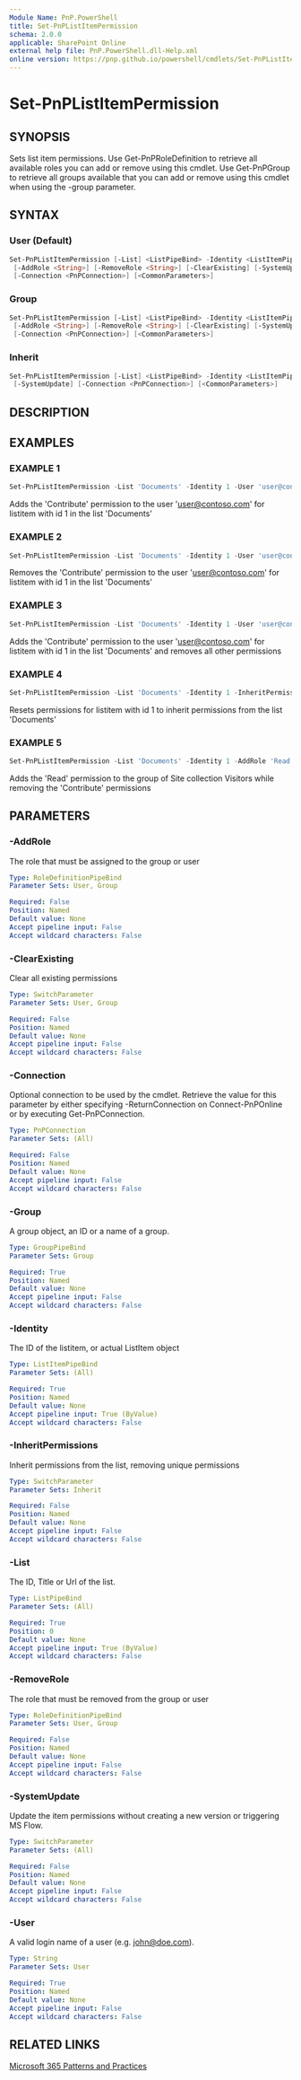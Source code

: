 ```yaml
---
Module Name: PnP.PowerShell
title: Set-PnPListItemPermission
schema: 2.0.0
applicable: SharePoint Online
external help file: PnP.PowerShell.dll-Help.xml
online version: https://pnp.github.io/powershell/cmdlets/Set-PnPListItemPermission.html
---
```

 
# Set-PnPListItemPermission

## SYNOPSIS
Sets list item permissions. 
Use Get-PnPRoleDefinition to retrieve all available roles you can add or remove using this cmdlet.
Use Get-PnPGroup to retrieve all groups available that you can add or remove using this cmdlet when using the -group parameter.


## SYNTAX

### User (Default)
```powershell
Set-PnPListItemPermission [-List] <ListPipeBind> -Identity <ListItemPipeBind> -User <String>
 [-AddRole <String>] [-RemoveRole <String>] [-ClearExisting] [-SystemUpdate] 
 [-Connection <PnPConnection>] [<CommonParameters>]
```

### Group
```powershell
Set-PnPListItemPermission [-List] <ListPipeBind> -Identity <ListItemPipeBind> -Group <GroupPipeBind>
 [-AddRole <String>] [-RemoveRole <String>] [-ClearExisting] [-SystemUpdate] 
 [-Connection <PnPConnection>] [<CommonParameters>]
```

### Inherit
```powershell
Set-PnPListItemPermission [-List] <ListPipeBind> -Identity <ListItemPipeBind> [-InheritPermissions]
 [-SystemUpdate] [-Connection <PnPConnection>] [<CommonParameters>]
```

## DESCRIPTION

## EXAMPLES

### EXAMPLE 1
```powershell
Set-PnPListItemPermission -List 'Documents' -Identity 1 -User 'user@contoso.com' -AddRole 'Contribute'
```

Adds the 'Contribute' permission to the user 'user@contoso.com' for listitem with id 1 in the list 'Documents'

### EXAMPLE 2
```powershell
Set-PnPListItemPermission -List 'Documents' -Identity 1 -User 'user@contoso.com' -RemoveRole 'Contribute'
```

Removes the 'Contribute' permission to the user 'user@contoso.com' for listitem with id 1 in the list 'Documents'

### EXAMPLE 3
```powershell
Set-PnPListItemPermission -List 'Documents' -Identity 1 -User 'user@contoso.com' -AddRole 'Contribute' -ClearExisting
```

Adds the 'Contribute' permission to the user 'user@contoso.com' for listitem with id 1 in the list 'Documents' and removes all other permissions

### EXAMPLE 4
```powershell
Set-PnPListItemPermission -List 'Documents' -Identity 1 -InheritPermissions
```

Resets permissions for listitem with id 1 to inherit permissions from the list 'Documents'

### EXAMPLE 5
```powershell
Set-PnPListItemPermission -List 'Documents' -Identity 1 -AddRole 'Read' -RemoveRole 'Contribute' -Group "Site collection Visitors"
```

Adds the 'Read' permission to the group of Site collection Visitors while removing the 'Contribute' permissions


## PARAMETERS

### -AddRole
The role that must be assigned to the group or user

```yaml
Type: RoleDefinitionPipeBind
Parameter Sets: User, Group

Required: False
Position: Named
Default value: None
Accept pipeline input: False
Accept wildcard characters: False
```

### -ClearExisting
Clear all existing permissions

```yaml
Type: SwitchParameter
Parameter Sets: User, Group

Required: False
Position: Named
Default value: None
Accept pipeline input: False
Accept wildcard characters: False
```

### -Connection
Optional connection to be used by the cmdlet. Retrieve the value for this parameter by either specifying -ReturnConnection on Connect-PnPOnline or by executing Get-PnPConnection.

```yaml
Type: PnPConnection
Parameter Sets: (All)

Required: False
Position: Named
Default value: None
Accept pipeline input: False
Accept wildcard characters: False
```

### -Group
A group object, an ID or a name of a group.

```yaml
Type: GroupPipeBind
Parameter Sets: Group

Required: True
Position: Named
Default value: None
Accept pipeline input: False
Accept wildcard characters: False
```

### -Identity
The ID of the listitem, or actual ListItem object

```yaml
Type: ListItemPipeBind
Parameter Sets: (All)

Required: True
Position: Named
Default value: None
Accept pipeline input: True (ByValue)
Accept wildcard characters: False
```

### -InheritPermissions
Inherit permissions from the list, removing unique permissions

```yaml
Type: SwitchParameter
Parameter Sets: Inherit

Required: False
Position: Named
Default value: None
Accept pipeline input: False
Accept wildcard characters: False
```

### -List
The ID, Title or Url of the list.

```yaml
Type: ListPipeBind
Parameter Sets: (All)

Required: True
Position: 0
Default value: None
Accept pipeline input: True (ByValue)
Accept wildcard characters: False
```

### -RemoveRole
The role that must be removed from the group or user

```yaml
Type: RoleDefinitionPipeBind
Parameter Sets: User, Group

Required: False
Position: Named
Default value: None
Accept pipeline input: False
Accept wildcard characters: False
```

### -SystemUpdate
Update the item permissions without creating a new version or triggering MS Flow.

```yaml
Type: SwitchParameter
Parameter Sets: (All)

Required: False
Position: Named
Default value: None
Accept pipeline input: False
Accept wildcard characters: False
```

### -User
A valid login name of a user (e.g. john@doe.com).

```yaml
Type: String
Parameter Sets: User

Required: True
Position: Named
Default value: None
Accept pipeline input: False
Accept wildcard characters: False
```

## RELATED LINKS

[Microsoft 365 Patterns and Practices](https://aka.ms/m365pnp)
